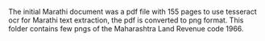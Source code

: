 The initial Marathi document was a pdf file with 155 pages to use tesseract ocr for Marathi text extraction, the pdf is converted to png format. This folder contains few pngs of the Maharashtra Land Revenue code 1966. 
